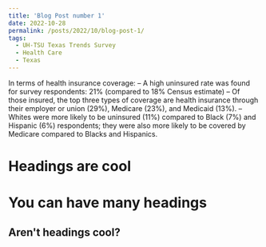 ```yaml
---
title: 'Blog Post number 1'
date: 2022-10-28
permalink: /posts/2022/10/blog-post-1/
tags:
  - UH-TSU Texas Trends Survey
  - Health Care
  - Texas
---
```



In terms of health insurance coverage:
– A high uninsured rate was found for survey respondents: 21% (compared to 18% Census estimate)
– Of those insured, the top three types of coverage are health insurance through their employer or union (29%), Medicare (23%), and Medicaid (13%).
– Whites were more likely to be uninsured (11%) compared to Black (7%) and Hispanic (6%) respondents; they were also more likely to be covered by Medicare compared to Blacks and Hispanics.


Headings are cool
======

You can have many headings
======

Aren't headings cool?
------
